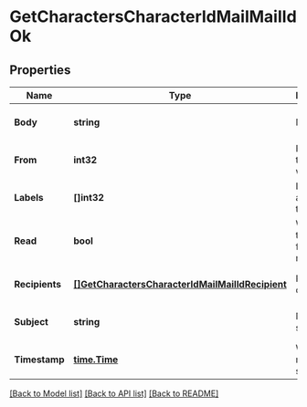# GetCharactersCharacterIdMailMailIdOk

## Properties
Name | Type | Description | Notes
------------ | ------------- | ------------- | -------------
**Body** | **string** | Mail&#x27;s body | [optional] [default to null]
**From** | **int32** | From whom the mail was sent | [optional] [default to null]
**Labels** | **[]int32** | Labels attached to the mail | [optional] [default to null]
**Read** | **bool** | Whether the mail is flagged as read | [optional] [default to null]
**Recipients** | [**[]GetCharactersCharacterIdMailMailIdRecipient**](get_characters_character_id_mail_mail_id_recipient.md) | Recipients of the mail | [optional] [default to null]
**Subject** | **string** | Mail subject | [optional] [default to null]
**Timestamp** | [**time.Time**](time.Time.md) | When the mail was sent | [optional] [default to null]

[[Back to Model list]](../README.md#documentation-for-models) [[Back to API list]](../README.md#documentation-for-api-endpoints) [[Back to README]](../README.md)


